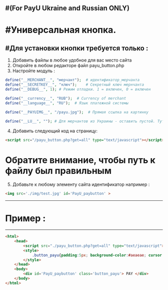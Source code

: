 #(For PayU Ukraine and Russian ONLY)
------

#Универсальная кнопка.
========


#Для установки кнопки требуется только :
-------------
1. Добавить файлы в любое удобное для вас место сайта
2. Откройте в любом редакторе файл payu_button.php
3. Настройте модуль : 

```php
define("__MERCHANT__", "мерчант");  # идентификатор_мерчанта 
define("__SECRETKEY__", "ключ"); 	# Секретный ключ мернчанта
define("__DEBUG__", 1); # Режим отладки. 1 = включен, 0 = включен 

define("__currency__", "RUB");  # Currency of merchant 
define("__language__", "RU");  # Язык платежной системы 

define("__PAYUIMG__", "/payu.jpg");  # Прямая ссылка на картинку

define("__LU__", ""); # Для мерчантов из Украины - оставить пустой. Тут указывается ссылка для Live Update
```

4. Добавить следующий код на страницу:

```HTML 
<script src="/payu_button.php?get=all" type="text/javascript"></script>
```
# Обратите внимание, чтобы путь к файлу был правильным
5. Добавьте к любому элементу сайта идентификатор 
например :

```HTML
<img src='./img/test.jpg' id='PayU_paybutton' >
```


-----

# Пример :
----
```HTML
<html>
	<head>
		<script src="./payu_button.php?get=all" type="text/javascript"></script>
		<style>
			.button_payu{padding:5px; background-color:#aeaeae; cursor:pointer; text-align:center;}
		</style>
	</head>
	<body>
		<div id='PayU_paybutton' class='button_payu'> PAY </div>
	</body>
</html>
```
